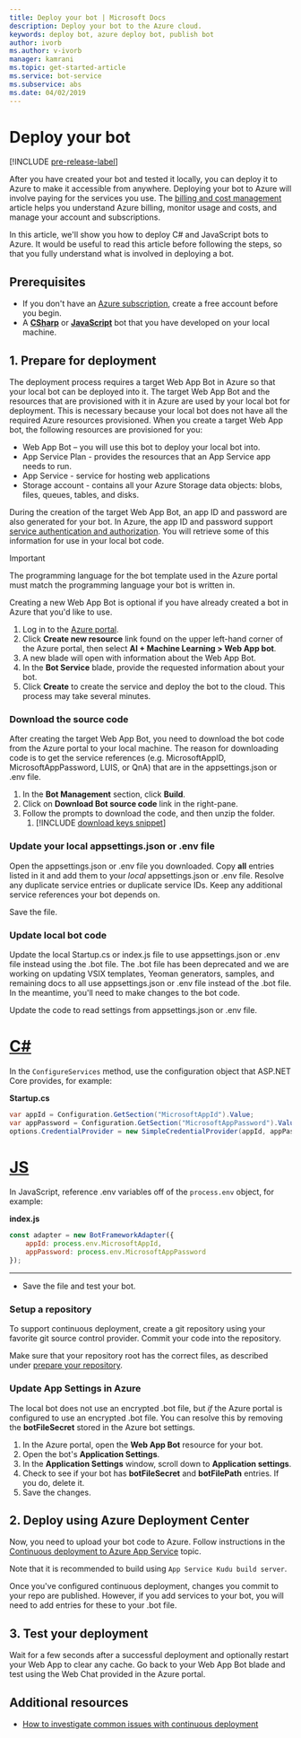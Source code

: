 ```yaml
---
title: Deploy your bot | Microsoft Docs
description: Deploy your bot to the Azure cloud.
keywords: deploy bot, azure deploy bot, publish bot
author: ivorb
ms.author: v-ivorb
manager: kamrani
ms.topic: get-started-article
ms.service: bot-service
ms.subservice: abs
ms.date: 04/02/2019
---
```


# Deploy your bot

[!INCLUDE [pre-release-label](./includes/pre-release-label.md)]

After you have created your bot and tested it locally, you can deploy it to Azure to make it accessible from anywhere. Deploying your bot to Azure will involve paying for the services you use. The [billing and cost management](https://docs.microsoft.com/en-us/azure/billing/) article helps you understand Azure billing, monitor usage and costs, and manage your account and subscriptions.

In this article, we'll show you how to deploy C# and JavaScript bots to Azure. It would be useful to read this article before following the steps, so that you fully understand what is involved in deploying a bot.

## Prerequisites
- If you don't have an [Azure subscription](http://portal.azure.com), create a free account before you begin.
- A [**CSharp**](./dotnet/bot-builder-dotnet-sdk-quickstart.md) or [**JavaScript**](./javascript/bot-builder-javascript-quickstart.md) bot that you have developed on your local machine.


## 1. Prepare for deployment
The deployment process requires a target Web App Bot in Azure so that your local bot can be deployed into it. The target Web App Bot and the resources that are provisioned with it in Azure are used by your local bot for deployment. This is necessary because your local bot does not have all the required Azure resources provisioned. When you create a target Web App bot, the following resources are provisioned for you:
-	Web App Bot – you will use this bot to deploy your local bot into.
-	App Service Plan - provides the resources that an App Service app needs to run.
-	App Service - service for hosting web applications
-	Storage account - contains all your Azure Storage data objects: blobs, files, queues, tables, and disks.

During the creation of the target Web App Bot, an app ID and password are also generated for your bot. In Azure, the app ID and password support [service authentication and authorization](https://docs.microsoft.com/azure/app-service/overview-authentication-authorization). You will retrieve some of this information for use in your local bot code. 

> [!IMPORTANT]
> The programming language for the bot template used in the Azure portal must match the programming language your bot is written in.

Creating a new Web App Bot is optional if you have already created a bot in Azure that you'd like to use.

1. Log in to the [Azure portal](https://portal.azure.com).
1. Click **Create new resource** link found on the upper left-hand corner of the Azure portal, then select **AI + Machine Learning > Web App bot**.
1. A new blade will open with information about the Web App Bot. 
1. In the **Bot Service** blade, provide the requested information about your bot.
1. Click **Create** to create the service and deploy the bot to the cloud. This process may take several minutes.


### Download the source code
After creating the target Web App Bot, you need to download the bot code from the Azure portal to your local machine. The reason for downloading code is to get the service references (e.g. MicrosoftAppID, MicrosoftAppPassword, LUIS, or QnA) that are in the appsettings.json or .env file. 

1. In the **Bot Management** section, click **Build**.
1. Click on **Download Bot source code** link in the right-pane.
1. Follow the prompts to download the code, and then unzip the folder.
	1. [!INCLUDE [download keys snippet](~/includes/snippet-abs-key-download.md)]

### Update your local appsettings.json or .env file

Open the appsettings.json or .env file you downloaded. Copy **all** entries listed in it and add them to your _local_ appsettings.json or .env file. Resolve any duplicate service entries or duplicate service IDs. Keep any additional service references your bot depends on.

Save the file.

### Update local bot code
Update the local Startup.cs or index.js file to use appsettings.json or .env file instead using the .bot file. The .bot file has been deprecated and we are working on updating VSIX templates, Yeoman generators, samples, and remaining docs to all use appsettings.json or .env file instead of the .bot file. In the meantime, you'll need to make changes to the bot code. 

Update the code to read settings from appsettings.json or .env file. 

# [C#](#tab/csharp)
In the `ConfigureServices` method, use the configuration object that ASP.NET Core provides, for example: 

**Startup.cs**
```csharp
var appId = Configuration.GetSection("MicrosoftAppId").Value;
var appPassword = Configuration.GetSection("MicrosoftAppPassword").Value;
options.CredentialProvider = new SimpleCredentialProvider(appId, appPassword);
```


# [JS](#tab/js)

In JavaScript, reference .env variables off of the `process.env` object, for example:
   
**index.js**

```js
const adapter = new BotFrameworkAdapter({
    appId: process.env.MicrosoftAppId,
    appPassword: process.env.MicrosoftAppPassword
});
```
---

- Save the file and test your bot.

### Setup a repository

To support continuous deployment, create a git repository using your favorite git source control provider. Commit your code into the repository.

Make sure that your repository root has the correct files, as described under [prepare your repository](https://docs.microsoft.com/azure/app-service/deploy-continuous-deployment#prepare-your-repository).

### Update App Settings in Azure
The local bot does not use an encrypted .bot file, but _if_ the Azure portal is configured to use an encrypted .bot file. You can resolve this by removing the **botFileSecret** stored in the Azure bot settings.
1. In the Azure portal, open the **Web App Bot** resource for your bot.
1. Open the bot's **Application Settings**.
1. In the **Application Settings** window, scroll down to **Application settings**.
1. Check to see if your bot has **botFileSecret** and **botFilePath** entries. If you do, delete it.
1. Save the changes.

## 2. Deploy using Azure Deployment Center

Now, you need to upload your bot code to Azure. Follow instructions in the [Continuous deployment to Azure App Service](https://docs.microsoft.com/azure/app-service/deploy-continuous-deployment) topic.

Note that it is recommended to build using `App Service Kudu build server`.


Once you've configured continuous deployment, changes you commit to your repo are published. However, if you add services to your bot, you will need to add entries for these to your .bot file.

## 3. Test your deployment

Wait for a few seconds after a successful deployment and optionally restart your Web App to clear any cache. Go back to your Web App Bot blade and test using the Web Chat provided in the Azure portal.


## Additional resources
- [How to investigate common issues with continuous deployment](https://github.com/projectkudu/kudu/wiki/Investigating-continuous-deployment)
